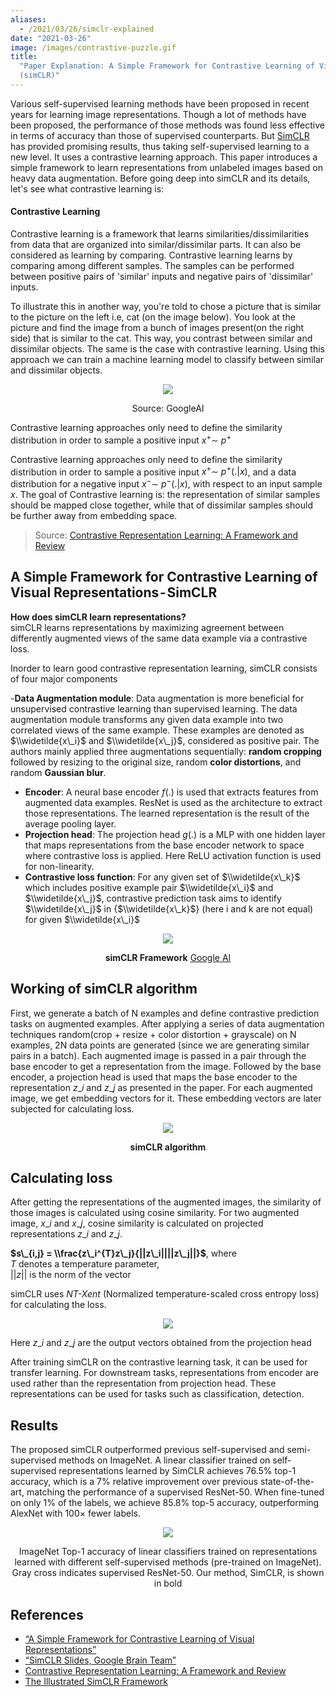 ```yaml
---
aliases:
  - /2021/03/26/simclr-explained
date: "2021-03-26"
image: /images/contrastive-puzzle.gif
title:
  "Paper Explanation: A Simple Framework for Contrastive Learning of Visual Representations
  (simCLR)"
---
```


Various self-supervised learning methods have been proposed in recent years for learning image representations. Though a lot of methods have been proposed, the performance of those methods was found less effective in terms of accuracy than those of supervised counterparts. But [SimCLR](https://arxiv.org/abs/2002.05709) has provided promising results, thus taking self-supervised learning to a new level. It uses a contrastive learning approach. This paper introduces a simple framework to learn representations from unlabeled images based on heavy data augmentation. Before going deep into simCLR and its details, let's see what contrastive learning is:

#### Contrastive Learning

Contrastive learning is a framework that learns similarities/dissimilarities from data that are organized into similar/dissimilar parts. It can also be considered as learning by comparing. Contrastive learning learns by comparing among different samples. The samples can be performed between positive pairs of 'similar' inputs and negative pairs of 'dissimilar' inputs.

To illustrate this in another way, you're told to chose a picture that is similar to the picture on the left i.e, cat (on the image below). You look at the picture and find the image from a bunch of images present(on the right side) that is similar to the cat. This way, you contrast between similar and dissimilar objects. The same is the case with contrastive learning. Using this approach we can train a machine learning model to classify between similar and dissimilar objects.

<div align="center">
<img src="/images/contrastive-puzzle.gif">
 </div>
<p align="center">Source: GoogleAI</p>

Contrastive learning approaches only need to define the similarity distribution in order to sample a positive input $x^{+} \sim\ p^{+}$

Contrastive learning approaches only need to define the similarity distribution in order to sample a positive input $x^{+} \sim\ {p^{+}(.|x)}$, and a data distribution for a negative input $x^{-} \sim\ p^{-}(.|x)$, with respect to an input sample $x$. The goal of Contrastive learning is: the representation of similar samples should be mapped close together, while that of dissimilar samples should be further away from embedding space.

> Source: [Contrastive Representation Learning: A Framework and Review](https://arxiv.org/abs/2010.05113)

## A Simple Framework for Contrastive Learning of Visual Representations - SimCLR

**How does simCLR learn representations?**  
simCLR learns representations by maximizing agreement between differently augmented views of the same data example via a contrastive loss.

Inorder to learn good contrastive representation learning, simCLR consists of four major components

-**Data Augmentation module**: Data augmentation is more beneficial for unsupervised contrastive learning than supervised learning. The data augmentation module transforms any given data example into two correlated views of the same example. These examples are denoted as $\\widetilde{x\_i}$ and $\\widetilde{x\_j}$, considered as positive pair. The authors mainly applied three augmentations sequentially: **random cropping** followed by resizing to the original size, random **color distortions**, and random **Gaussian blur**.

- **Encoder**: A neural base encoder $f(.)$ is used that extracts features from augmented data examples. ResNet is used as the architecture to extract those representations. The learned representation is the result of the average pooling layer.
- **Projection head**: The projection head $g(.)$ is a MLP with one hidden layer that maps representations from the base encoder network to space where contrastive loss is applied. Here ReLU activation function is used for non-linearity.
- **Contrastive loss function**: For any given set of $\\widetilde{x\_k}$ which includes positive example pair $\\widetilde{x\_i}$ and $\\widetilde{x\_j}$, contrastive prediction task aims to identify $\\widetilde{x\_j}$ in {$\\widetilde{x\_k}$} (here i and k are not equal) for given $\\widetilde{x\_i}$

<div align="center"><img src="/images/simCLR-framework.gif"></div>
 
<p align="center"><b>simCLR Framework</b> <a href="https://ai.googleblog.com/2020/04/advancing-self-supervised-and-semi.html">Google AI</a></p>

## Working of simCLR algorithm

First, we generate a batch of N examples and define contrastive prediction tasks on augmented examples. After applying a series of data augmentation techniques random(crop + resize + color distortion + grayscale) on N examples, 2N data points are generated (since we are generating similar pairs in a batch). Each augmented image is passed in a pair through the base encoder to get a representation from the image. Followed by the base encoder, a projection head is used that maps the base encoder to the representation $z\_i$ and $z\_j$ as presented in the paper. For each augmented image, we get embedding vectors for it. These embedding vectors are later subjected for calculating loss.

<div align="center"><img src="/images/simCLR_alg.png"></div>

<p align="center"><b>simCLR algorithm</b></p>

## Calculating loss

After getting the representations of the augmented images, the similarity of those images is calculated using cosine similarity. For two augmented image, $x\_i$ and $x\_j$, cosine similarity is calculated on projected representations $z\_i$ and $z\_j$.

**$s\_{i,j} = \\frac{z\_i^{T}z\_j}{||z\_i||||z\_j||}$**, where  
$T$ denotes a temperature parameter,  
$||z||$ is the norm of the vector

simCLR uses _NT-Xent_ (Normalized temperature-scaled cross entropy loss) for calculating the loss.

<div align="center"><img src="/images/NT-Xent-loss.png"></div>

Here $z\_i$ and $z\_j$ are the output vectors obtained from the projection head

After training simCLR on the contrastive learning task, it can be used for transfer learning. For downstream tasks, representations from encoder are used rather than the representation from projection head. These representations can be used for tasks such as classification, detection.

## Results

The proposed simCLR outperformed previous self-supervised and semi-supervised methods on ImageNet. A linear classifier trained on self-supervised representations learned by SimCLR achieves 76.5% top-1 accuracy, which is a 7% relative improvement over previous state-of-the-art, matching the performance of a supervised ResNet-50. When fine-tuned on only 1% of the labels, we achieve 85.8% top-5 accuracy, outperforming AlexNet with 100× fewer labels.

<div align="center"><img src="/images/simCLR-comparison.png"></div>

<p align="center">ImageNet Top-1 accuracy of linear classifiers trained  
on representations learned with different self-supervised methods (pre-trained on ImageNet). Gray cross indicates supervised  
ResNet-50. Our method, SimCLR, is shown in bold</p>

## References

- [“A Simple Framework for Contrastive Learning of Visual Representations”](https://arxiv.org/abs/2002.05709)
- [“SimCLR Slides, Google Brain Team”](https://docs.google.com/presentation/d/1ccddJFD_j3p3h0TCqSV9ajSi2y1yOfh0-lJoK29ircs/edit#slide=id.g8c1b8d6efd_0_1)
- [Contrastive Representation Learning: A Framework and Review](https://arxiv.org/pdf/2010.05113)
- [The Illustrated SimCLR Framework](https://amitness.com/2020/03/illustrated-simclr/)

